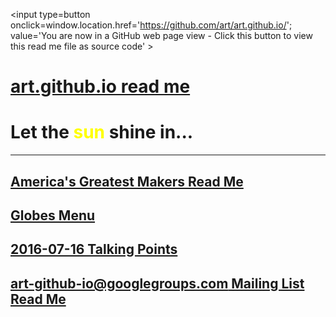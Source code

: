 <span style=display:none; >[You are now in a GitHub source code view - click this link to view Read Me file as a web page]
( http://art.github.io/#readme.md "View file as a web page." ) </span>
<input type=button onclick=window.location.href='https://github.com/art/art.github.io/'; 
value='You are now in a GitHub web page view - Click this button to view this read me file as source code' >


[art.github.io read me]( https://art.github.io/index.html#readme.md )
===


# Let the <span style=color:yellow >sun</span> shine in...

<hr>

## [America's Greatest Makers Read Me]( https://art.github.io/projects/americas-greatest-makers/#readme.md )

## [Globes Menu]( http://art.github.io/globes/ )

## [2016-07-16 Talking Points]( https://art.github.io/operations/5w/ )

## [art-github-io@googlegroups.com Mailing List Read Me]( https://art.github.io/operations/mailing-list/ )
